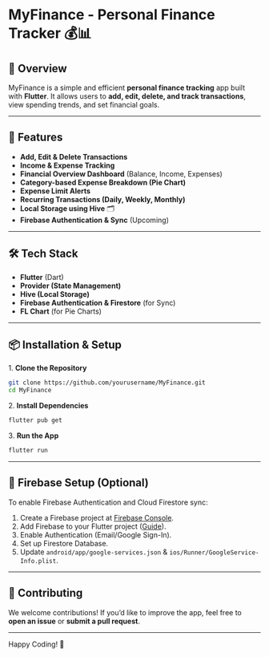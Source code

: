 # MyFinance - Personal Finance Tracker 💰📊

## 📌 Overview  
MyFinance is a simple and efficient **personal finance tracking** app built with **Flutter**. It allows users to **add, edit, delete, and track transactions**, view spending trends, and set financial goals.

---

## 🚀 Features  
- **Add, Edit & Delete Transactions**  
- **Income & Expense Tracking**  
- **Financial Overview Dashboard** (Balance, Income, Expenses)  
- **Category-based Expense Breakdown (Pie Chart)**
- **Expense Limit Alerts** 
- **Recurring Transactions (Daily, Weekly, Monthly)**  
- **Local Storage using Hive** 🗂️  
- **Firebase Authentication & Sync** (Upcoming)  

---

## 🛠️ Tech Stack  
- **Flutter** (Dart)  
- **Provider (State Management)**  
- **Hive (Local Storage)**  
- **Firebase Authentication & Firestore** (for Sync)  
- **FL Chart** (for Pie Charts)  

---

## 📦 Installation & Setup  
1️. **Clone the Repository**  
```sh
git clone https://github.com/yourusername/MyFinance.git
cd MyFinance
```

2️. **Install Dependencies**
```sh
flutter pub get
```

3️. **Run the App**
```sh
flutter run
```

---

## 🔧 Firebase Setup (Optional)
To enable Firebase Authentication and Cloud Firestore sync:
1. Create a Firebase project at [Firebase Console](https://console.firebase.google.com/).
2. Add Firebase to your Flutter project ([Guide](https://firebase.flutter.dev/docs/overview/)).
3. Enable Authentication (Email/Google Sign-In).
4. Set up Firestore Database.
5. Update `android/app/google-services.json` & `ios/Runner/GoogleService-Info.plist`.

---
## 🤝 Contributing

We welcome contributions! If you’d like to improve the app, feel free to **open an issue** or **submit a pull request**.

---

Happy Coding! 💙